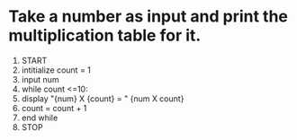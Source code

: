 # Take a number as input and print the multiplication table for it.

1. START
2. intitialize count = 1
3. input num
4. while count <=10:
5. display "{num} X {count} = " {num X count}
6. count = count + 1
7. end while
8. STOP
